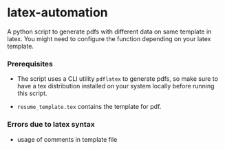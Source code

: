# latex-automation

A python script to generate pdfs with different data on same template in latex. You might need to configure the function depending on your latex template.

### Prerequisites

- The script uses a CLI utility `pdflatex` to generate pdfs, so make sure to have a tex distribution installed on your system locally before running this script.

- `resume_template.tex` contains the template for pdf.

### Errors due to latex syntax

- usage of comments in template file

